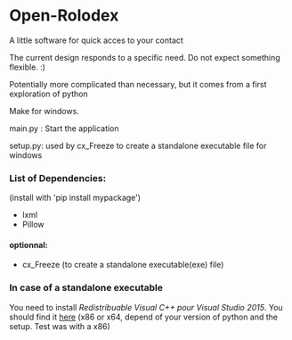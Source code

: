 # Open-Rolodex
A little software for quick acces to your contact

The current design responds to a specific need. Do not expect something flexible. :)

Potentially more complicated than necessary, but it comes from a first exploration of python

Make for windows.

main.py : Start the application

setup.py: used by cx_Freeze to create a standalone executable file for windows 

### List of Dependencies:
(install with 'pip install mypackage')
*  lxml
*  Pillow

#### optionnal:
*  cx_Freeze (to create a standalone executable(exe) file)

### In case of a standalone executable
You need to install *Redistribuable Visual C++ pour Visual Studio 2015*.
You should find it [here](https://www.microsoft.com/fr-fr/download/details.aspx?id=48145) (x86 or x64, depend of your version of python and the setup. Test was with a x86)
